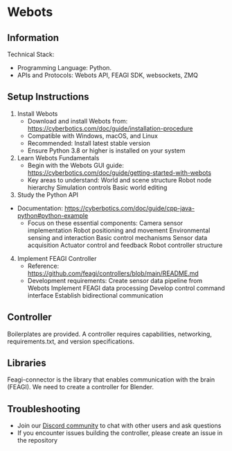 # Webots 
## Information
Technical Stack:
- Programming Language: Python.
- APIs and Protocols: Webots API, FEAGI SDK, websockets, ZMQ

## Setup Instructions
1. Install Webots
   - Download and install Webots from: https://cyberbotics.com/doc/guide/installation-procedure
   - Compatible with Windows, macOS, and Linux
   - Recommended: Install latest stable version
   - Ensure Python 3.8 or higher is installed on your system
2. Learn Webots Fundamentals
   - Begin with the Webots GUI guide: https://cyberbotics.com/doc/guide/getting-started-with-webots
   - Key areas to understand:
      World and scene structure
      Robot node hierarchy
      Simulation controls
      Basic world editing
3. Study the Python API
- Documentation: https://cyberbotics.com/doc/guide/cpp-java-python#python-example
   - Focus on these essential components:
      Camera sensor implementation
      Robot positioning and movement
      Environmental sensing and interaction
      Basic control mechanisms
      Sensor data acquisition
      Actuator control and feedback
      Robot controller structure
4. Implement FEAGI Controller
   - Reference: https://github.com/feagi/controllers/blob/main/README.md
   - Development requirements:
      Create sensor data pipeline from Webots
      Implement FEAGI data processing
      Develop control command interface
      Establish bidirectional communication

## Controller
Boilerplates are provided. A controller requires capabilities, networking, requirements.txt, and version specifications.

## Libraries
Feagi-connector is the library that enables communication with the brain (FEAGI). We need to create a controller for Blender.

## Troubleshooting
- Join our [Discord community](https://chat.expo.dev) to chat with other users and ask questions
- If you encounter issues building the controller, please create an issue in the repository


